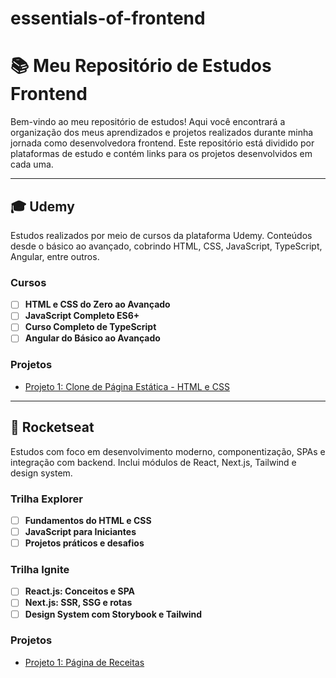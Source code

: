 # essentials-of-frontend

# 📚 Meu Repositório de Estudos Frontend

Bem-vindo ao meu repositório de estudos! Aqui você encontrará a organização dos meus aprendizados e projetos realizados durante minha jornada como desenvolvedora frontend. Este repositório está dividido por plataformas de estudo e contém links para os projetos desenvolvidos em cada uma.

---

## 🎓 Udemy

Estudos realizados por meio de cursos da plataforma Udemy. Conteúdos desde o básico ao avançado, cobrindo HTML, CSS, JavaScript, TypeScript, Angular, entre outros.

### Cursos
- [ ] **HTML e CSS do Zero ao Avançado**
- [ ] **JavaScript Completo ES6+**
- [ ] **Curso Completo de TypeScript**
- [ ] **Angular do Básico ao Avançado**

### Projetos
- [Projeto 1: Clone de Página Estática - HTML e CSS](#em-breve)
---

## 🚀 Rocketseat

Estudos com foco em desenvolvimento moderno, componentização, SPAs e integração com backend. Inclui módulos de React, Next.js, Tailwind e design system.

### Trilha Explorer
- [ ] **Fundamentos do HTML e CSS**
- [ ] **JavaScript para Iniciantes**
- [ ] **Projetos práticos e desafios**

### Trilha Ignite
- [ ] **React.js: Conceitos e SPA**
- [ ] **Next.js: SSR, SSG e rotas**
- [ ] **Design System com Storybook e Tailwind**

### Projetos
- [Projeto 1: Página de Receitas](#em-breve)




